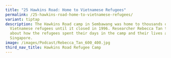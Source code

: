 ```yaml
---
title: "25 Hawkins Road: Home to Vietnamese Refugees"
permalink: /25-hawkins-road-home-to-vietnamese-refugees/
variant: tiptap
description: The Hawkins Road camp in Sembawang was home to thousands of
  Vietnamese refugees until it closed in 1996. Researcher Rebecca Tan talks
  about how the refugees spent their days in the camp and their lives after
  Singapore.
image: /images/Podcast/Rebecca_Tan_600_400.jpg
third_nav_title: Hawkins Road Refugee Camp
---
```

